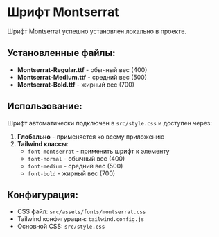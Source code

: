 # Шрифт Montserrat

Шрифт Montserrat успешно установлен локально в проекте.

## Установленные файлы:

- **Montserrat-Regular.ttf** - обычный вес (400)
- **Montserrat-Medium.ttf** - средний вес (500)  
- **Montserrat-Bold.ttf** - жирный вес (700)

## Использование:

Шрифт автоматически подключен в `src/style.css` и доступен через:

1. **Глобально** - применяется ко всему приложению
2. **Tailwind классы**:
   - `font-montserrat` - применить шрифт к элементу
   - `font-normal` - обычный вес (400)
   - `font-medium` - средний вес (500)
   - `font-bold` - жирный вес (700)

## Конфигурация:

- CSS файл: `src/assets/fonts/montserrat.css`
- Tailwind конфигурация: `tailwind.config.js`
- Основной CSS: `src/style.css`

